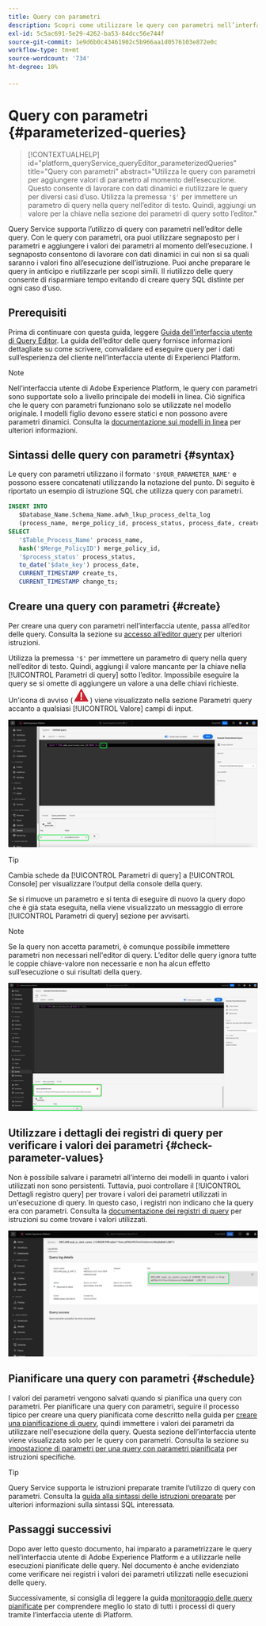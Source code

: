 ```yaml
---
title: Query con parametri
description: Scopri come utilizzare le query con parametri nell’interfaccia utente di Adobe Experience Platform.
exl-id: 5c5ac691-5e29-4262-ba53-84dcc56e744f
source-git-commit: 1e9d6b0c43461902c5b966aa1d0576103e872e0c
workflow-type: tm+mt
source-wordcount: '734'
ht-degree: 10%

---
```


# Query con parametri {#parameterized-queries}

>[!CONTEXTUALHELP]
>id="platform_queryService_queryEditor_parameterizedQueries"
>title="Query con parametri"
>abstract="Utilizza le query con parametri per aggiungere valori di parametro al momento dell’esecuzione. Questo consente di lavorare con dati dinamici e riutilizzare le query per diversi casi d’uso. Utilizza la premessa `'$'` per immettere un parametro di query nella query nell’editor di testo. Quindi, aggiungi un valore per la chiave nella sezione dei parametri di query sotto l’editor."

Query Service supporta l’utilizzo di query con parametri nell’editor delle query. Con le query con parametri, ora puoi utilizzare segnaposto per i parametri e aggiungere i valori dei parametri al momento dell’esecuzione. I segnaposto consentono di lavorare con dati dinamici in cui non si sa quali saranno i valori fino all’esecuzione dell’istruzione. Puoi anche preparare le query in anticipo e riutilizzarle per scopi simili. Il riutilizzo delle query consente di risparmiare tempo evitando di creare query SQL distinte per ogni caso d’uso.

## Prerequisiti

Prima di continuare con questa guida, leggere [Guida dell’interfaccia utente di Query Editor](./user-guide.md). La guida dell’editor delle query fornisce informazioni dettagliate su come scrivere, convalidare ed eseguire query per i dati sull’esperienza del cliente nell’interfaccia utente di Experienci Platform.

>[!NOTE]
>
>Nell’interfaccia utente di Adobe Experience Platform, le query con parametri sono supportate solo a livello principale dei modelli in linea. Ciò significa che le query con parametri funzionano solo se utilizzate nel modello originale. I modelli figlio devono essere statici e non possono avere parametri dinamici. Consulta la [documentazione sui modelli in linea](../key-concepts/inline-templates.md) per ulteriori informazioni.

## Sintassi delle query con parametri {#syntax}

Le query con parametri utilizzano il formato `'$YOUR_PARAMETER_NAME'` e possono essere concatenati utilizzando la notazione del punto. Di seguito è riportato un esempio di istruzione SQL che utilizza query con parametri.

```sql
INSERT INTO
   $Database_Name.Schema_Name.adwh_lkup_process_delta_log
   (process_name, merge_policy_id, process_status, process_date, create_ts, change_ts)
SELECT
   '$Table_Process_Name' process_name,
   hash('$Merge_PolicyID') merge_policy_id,
   '$process_status' process_status,
   to_date('$date_key') process_date,
   CURRENT_TIMESTAMP create_ts,
   CURRENT_TIMESTAMP change_ts;
```

## Creare una query con parametri {#create}

Per creare una query con parametri nell’interfaccia utente, passa all’editor delle query. Consulta la sezione su [accesso all’editor query](./user-guide.md#accessing-query-editor) per ulteriori istruzioni.

Utilizza la premessa `'$'` per immettere un parametro di query nella query nell’editor di testo. Quindi, aggiungi il valore mancante per la chiave nella [!UICONTROL Parametri di query] sotto l’editor. Impossibile eseguire la query se si omette di aggiungere un valore a una delle chiavi richieste. Un&#39;icona di avviso (![Un&#39;icona di avviso.](../images/ui/parameterized-queries/alert-icon.png)) viene visualizzato nella sezione Parametri query accanto a qualsiasi [!UICONTROL Valore] campi di input.

![Vengono evidenziati l&#39;Editor query con una query con parametri e la sezione Parametri query.](../images/ui/parameterized-queries/parameterized-query.png)

>[!TIP]
>
>Cambia schede da [!UICONTROL Parametri di query] a [!UICONTROL Console] per visualizzare l’output della console della query.

Se si rimuove un parametro e si tenta di eseguire di nuovo la query dopo che è già stata eseguita, nella viene visualizzato un messaggio di errore [!UICONTROL Parametri di query] sezione per avvisarti.

>[!NOTE]
>
>Se la query non accetta parametri, è comunque possibile immettere parametri non necessari nell&#39;editor di query. L’editor delle query ignora tutte le coppie chiave-valore non necessarie e non ha alcun effetto sull’esecuzione o sui risultati della query.

![L’editor delle query con un campo valore vuoto e l’errore Parametri query sono evidenziati.](../images/ui/parameterized-queries/query-parameter-error.png)

## Utilizzare i dettagli dei registri di query per verificare i valori dei parametri {#check-parameter-values}

Non è possibile salvare i parametri all’interno dei modelli in quanto i valori utilizzati non sono persistenti. Tuttavia, puoi controllare il [!UICONTROL Dettagli registro query] per trovare i valori dei parametri utilizzati in un&#39;esecuzione di query. In questo caso, i registri non indicano che la query era con parametri. Consulta la [documentazione dei registri di query](./query-logs.md) per istruzioni su come trovare i valori utilizzati.

![La visualizzazione dei registri della query con l’istruzione SQL di una query con parametri evidenziata nella sezione dei dettagli.](../images/ui/parameterized-queries/parameterized-query-logs.png)

<!-- improve screenshot above ^ I am waiting for a scheduled run to complete -->

## Pianificare una query con parametri {#schedule}

I valori dei parametri vengono salvati quando si pianifica una query con parametri. Per pianificare una query con parametri, seguire il processo tipico per creare una query pianificata come descritto nella guida per [creare una pianificazione di query](./query-schedules.md#create-schedule), quindi immettere i valori dei parametri da utilizzare nell&#39;esecuzione della query. Questa sezione dell’interfaccia utente viene visualizzata solo per le query con parametri. Consulta la sezione su [impostazione di parametri per una query con parametri pianificata](./query-schedules.md#set-parameters) per istruzioni specifiche.

>[!TIP]
>
>Query Service supporta le istruzioni preparate tramite l’utilizzo di query con parametri. Consulta la [guida alla sintassi delle istruzioni preparate](../sql/prepared-statements.md) per ulteriori informazioni sulla sintassi SQL interessata.

## Passaggi successivi

Dopo aver letto questo documento, hai imparato a parametrizzare le query nell’interfaccia utente di Adobe Experience Platform e a utilizzarle nelle esecuzioni pianificate delle query. Nel documento è anche evidenziato come verificare nei registri i valori dei parametri utilizzati nelle esecuzioni delle query.

Successivamente, si consiglia di leggere la guida [monitoraggio delle query pianificate](./monitor-queries.md) per comprendere meglio lo stato di tutti i processi di query tramite l’interfaccia utente di Platform.
